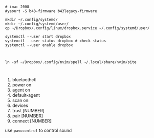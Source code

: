 ```

# imac 2008
#yaourt -S b43-firmware b43legacy-firmware

mkdir ~/.config/systemd/
mkdir ~/.config/systemd/user/
cp ~/Dropbox/.config/linux/dropbox.service ~/.config/systemd/user/

systemctl --user start dropbox
systemctl --user status dropbox # check status
systemctl --user enable dropbox



ln -sf ~/Dropbox/.config/nvim/spell ~/.local/share/nvim/site 



```



1. bluetoothctl
2. power on
3. agent on
4. default-agent
5. scan on
6. devices
7. trust [NUMBER]
8. pair [NUMBER]
9. connect [NUMBER]

use `pavucontrol` to control sound
